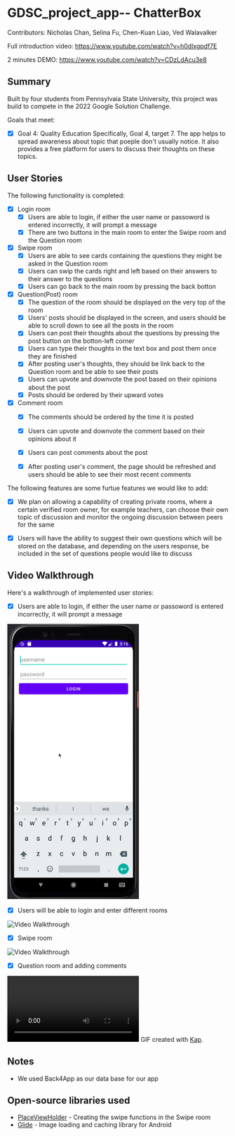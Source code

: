 # GDSC_project_app-- ChatterBox
Contributors: Nicholas Chan, Selina Fu, Chen-Kuan Liao, Ved Walavalker

Full introduction video: https://www.youtube.com/watch?v=h0dlxgpdf7E

2 minutes DEMO: https://www.youtube.com/watch?v=CDzLdAcu3e8

## Summary
Built by four students from Pennsylvaia State University, this project was build to compete in the 2022 Google Solution Challenge. 

Goals that meet:
- [X] Goal 4: Quality Education 
Specifically, Goal 4, target 7. The app helps to spread awareness about topic that poeple don't usually notice. It also provides a free platform for users to discuss their thoughts on these topics.

## User Stories

The following functionality is completed:
- [X] Login room
  - [X] Users are able to login, if either the user name or passoword is entered incorrectly, it will prompt a message
  - [X] There are two buttons in the main room to enter the Swipe room and the Question room

- [X] Swipe room 
  - [X] Users are able to see cards containing the questions they might be asked in the Question room
  - [X] Users can swip the cards right and left based on their answers to their answer to the questions
  - [X] Users can go back to the main room by pressing the back botton
 
- [X] Question(Post) room
  - [X] The question of the room should be displayed on the very top of the room
  - [X] Users' posts should be displayed in the screen, and users should be able to scroll down to see all the posts in the room
  - [X] Users can post their thoughts about the questions by pressing the post button on the botton-left corner
  - [X] Users can type their thoughts in the text box and post them once they are finished
  - [X] After posting user's thoughts, they should be link back to the Question room and be able to see their posts
  - [X] Users can upvote and downvote the post based on their opinions about the post
  - [X] Posts should be ordered by their upward votes
 
- [X] Comment room
  - [X] The comments should be ordered by the time it is posted
  - [X] Users can upvote and downvote the comment based on their opinions about it
  - [X] Users can post comments about the post 
  - [X] After posting user's comment, the page should be refreshed and users should be able to see their most recent comments
  

The following features are some furtue features we would like to add:

- [X] We plan on allowing a capability of creating private rooms, where a certain verified room owner, for example teachers, can choose their own topic of discussion and monitor the ongoing discussion between peers for the same
- [X] Users will have the ability to suggest their own questions which will be stored on the database, and depending on the users response, be included in the set of questions people would like to discuss
 

## Video Walkthrough

Here's a walkthrough of implemented user stories:
- [X] Users are able to login, if either the user name or passoword is entered incorrectly, it will prompt a message

<img src='https://github.com/psuPenguins/GDSC_project_app/blob/main/gifs/login_fail.gif' title='Video Walkthrough' width='300px' alt='Video Walkthrough' />

- [X] Users will be able to login and enter different rooms

<img src='https://github.com/psuPenguins/GDSC_project_app/blob/main/gifs/login_back_buttons.gif' title='Video Walkthrough' width='300px' alt='Video Walkthrough' />

- [X] Swipe room

<img src='https://github.com/psuPenguins/GDSC_project_app/blob/main/gifs/swipe.gif' title='Video Walkthrough' width='300px' alt='Video Walkthrough' />

- [X] Question room and adding comments

![Imgur Image](https://i.imgur.com/8LcXaHj.mp4)
GIF created with [Kap](https://getkap.co/).

## Notes
- We used Back4App as our data base for our app
## Open-source libraries used

- [PlaceViewHolder](https://github.com/janishar/PlaceHolderView) - Creating the swipe functions in the Swipe room
- [Glide](https://github.com/bumptech/glide) - Image loading and caching library for Android


